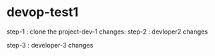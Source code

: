 # devop-test1
step-1 : clone the project-dev-1 changes:
step-2 : devloper2 changes 


step-3 : developer-3 changes 
